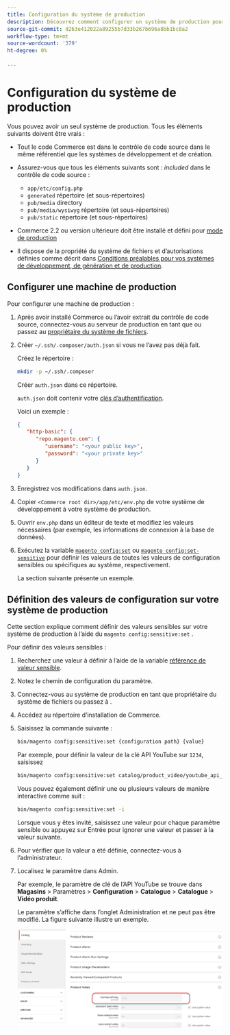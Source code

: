 ```yaml
---
title: Configuration du système de production
description: Découvrez comment configurer un système de production pour l’application Commerce.
source-git-commit: d263e412022a89255b7d33b267b696a8bb1bc8a2
workflow-type: tm+mt
source-wordcount: '379'
ht-degree: 0%

---
```



# Configuration du système de production

Vous pouvez avoir un seul système de production. Tous les éléments suivants doivent être vrais :

- Tout le code Commerce est dans le contrôle de code source dans le même référentiel que les systèmes de développement et de création.
- Assurez-vous que tous les éléments suivants sont : _included_ dans le contrôle de code source :

   - `app/etc/config.php`
   - `generated` répertoire (et sous-répertoires)
   - `pub/media` directory
   - `pub/media/wysiwyg` répertoire (et sous-répertoires)
   - `pub/static` répertoire (et sous-répertoires)

- Commerce 2.2 ou version ultérieure doit être installé et défini pour [mode de production](../bootstrap/application-modes.md#production-mode)
- Il dispose de la propriété du système de fichiers et d’autorisations définies comme décrit dans [Conditions préalables pour vos systèmes de développement, de génération et de production](../deployment/prerequisites.md).

## Configurer une machine de production

Pour configurer une machine de production :

1. Après avoir installé Commerce ou l’avoir extrait du contrôle de code source, connectez-vous au serveur de production en tant que ou passez au [propriétaire du système de fichiers](https://glossary.magento.com/magento-file-system-owner).
1. Créer `~/.ssh/.composer/auth.json` si vous ne l’avez pas déjà fait.

   Créez le répertoire :

   ```bash
   mkdir -p ~/.ssh/.composer
   ```

   Créer `auth.json` dans ce répertoire.

   `auth.json` doit contenir votre [clés d’authentification](../../installation/prerequisites/authentication-keys.md).

   Voici un exemple :

   ```json
   {
      "http-basic": {
         "repo.magento.com": {
            "username": "<your public key>",
            "password": "<your private key>"
         }
      }
   }
   ```

1. Enregistrez vos modifications dans `auth.json`.
1. Copier `<Commerce root dir>/app/etc/env.php` de votre système de développement à votre système de production.
1. Ouvrir `env.php` dans un éditeur de texte et modifiez les valeurs nécessaires (par exemple, les informations de connexion à la base de données).
1. Exécutez la variable [`magento config:set`](../cli/set-configuration-values.md) ou [`magento config:set-sensitive`](../cli/set-configuration-values.md) pour définir les valeurs de toutes les valeurs de configuration sensibles ou spécifiques au système, respectivement.

   La section suivante présente un exemple.

## Définition des valeurs de configuration sur votre système de production

Cette section explique comment définir des valeurs sensibles sur votre système de production à l’aide du `magento config:sensitive:set` .

Pour définir des valeurs sensibles :

1. Recherchez une valeur à définir à l’aide de la variable [référence de valeur sensible](../reference/config-reference-sens.md).
1. Notez le chemin de configuration du paramètre.
1. Connectez-vous au système de production en tant que propriétaire du système de fichiers ou passez à .
1. Accédez au répertoire d’installation de Commerce.
1. Saisissez la commande suivante :

   ```bash
   bin/magento config:sensitive:set {configuration path} {value}
   ```

   Par exemple, pour définir la valeur de la clé API YouTube sur `1234`, saisissez

   ```bash
   bin/magento config:sensitive:set catalog/product_video/youtube_api_key 1234
   ```

   Vous pouvez également définir une ou plusieurs valeurs de manière interactive comme suit :

   ```bash
   bin/magento config:sensitive:set -i
   ```

   Lorsque vous y êtes invité, saisissez une valeur pour chaque paramètre sensible ou appuyez sur Entrée pour ignorer une valeur et passer à la valeur suivante.

1. Pour vérifier que la valeur a été définie, connectez-vous à l’administrateur.
1. Localisez le paramètre dans Admin.

   Par exemple, le paramètre de clé de l’API YouTube se trouve dans **Magasins** > Paramètres > **Configuration** > **Catalogue** > **Catalogue** > **Vidéo produit**.

   Le paramètre s’affiche dans l’onglet Administration et ne peut pas être modifié. La figure suivante illustre un exemple.

   ![Paramètre sensible dans l’administrateur](../../assets/configuration/sensitive-set.png)
